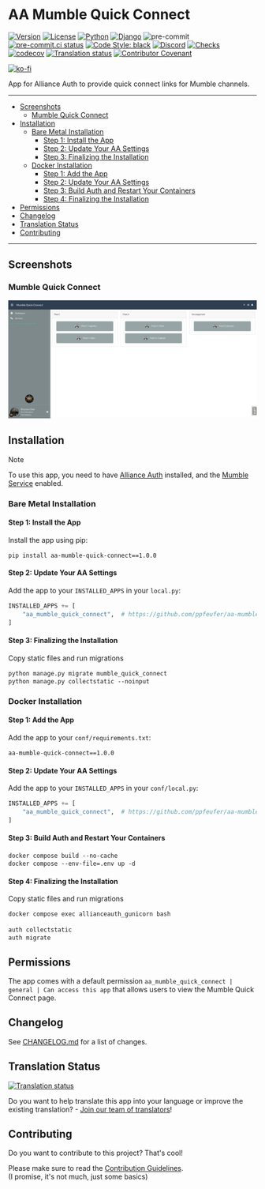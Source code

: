 # AA Mumble Quick Connect

[![Version](https://img.shields.io/pypi/v/aa-mumble-quick-connect?label=release)](https://pypi.org/project/aa-mumble-quick-connect/)
[![License](https://img.shields.io/github/license/ppfeufer/aa-mumble-quick-connect)](https://github.com/ppfeufer/aa-mumble-quick-connect/blob/master/LICENSE)
[![Python](https://img.shields.io/pypi/pyversions/aa-mumble-quick-connect)](https://pypi.org/project/aa-mumble-quick-connect/)
[![Django](https://img.shields.io/pypi/djversions/aa-mumble-quick-connect?label=django)](https://pypi.org/project/aa-mumble-quick-connect/)
![pre-commit](https://img.shields.io/badge/pre--commit-enabled-brightgreen?logo=pre-commit&logoColor=white)
[![pre-commit.ci status](https://results.pre-commit.ci/badge/github/ppfeufer/aa-mumble-quick-connect/master.svg)](https://results.pre-commit.ci/latest/github/ppfeufer/aa-mumble-quick-connect/master)
[![Code Style: black](https://img.shields.io/badge/code%20style-black-000000.svg)](http://black.readthedocs.io/en/latest/)
[![Discord](https://img.shields.io/discord/790364535294132234?label=discord)](https://discord.gg/zmh52wnfvM)
[![Checks](https://github.com/ppfeufer/aa-mumble-quick-connect/actions/workflows/automated-checks.yml/badge.svg)](https://github.com/ppfeufer/aa-mumble-quick-connect/actions/workflows/automated-checks.yml)
[![codecov](https://codecov.io/gh/ppfeufer/aa-mumble-quick-connect/graph/badge.svg?token=p2qVe7q36D)](https://codecov.io/gh/ppfeufer/aa-mumble-quick-connect)
[![Translation status](https://weblate.ppfeufer.de/widget/alliance-auth-apps/aa-mumble-quick-connect/svg-badge.svg)](https://weblate.ppfeufer.de/engage/alliance-auth-apps/)
[![Contributor Covenant](https://img.shields.io/badge/Contributor%20Covenant-2.1-4baaaa.svg)](https://github.com/ppfeufer/aa-mumble-quick-connect/blob/master/CODE_OF_CONDUCT.md)

[![ko-fi](https://ko-fi.com/img/githubbutton_sm.svg)](https://ko-fi.com/N4N8CL1BY)

App for Alliance Auth to provide quick connect links for Mumble channels.

______________________________________________________________________

<!-- mdformat-toc start --slug=github --maxlevel=6 --minlevel=2 -->

- [Screenshots](#screenshots)
  - [Mumble Quick Connect](#mumble-quick-connect)
- [Installation](#installation)
  - [Bare Metal Installation](#bare-metal-installation)
    - [Step 1: Install the App](#step-1-install-the-app)
    - [Step 2: Update Your AA Settings](#step-2-update-your-aa-settings)
    - [Step 3: Finalizing the Installation](#step-3-finalizing-the-installation)
  - [Docker Installation](#docker-installation)
    - [Step 1: Add the App](#step-1-add-the-app)
    - [Step 2: Update Your AA Settings](#step-2-update-your-aa-settings-1)
    - [Step 3: Build Auth and Restart Your Containers](#step-3-build-auth-and-restart-your-containers)
    - [Step 4: Finalizing the Installation](#step-4-finalizing-the-installation)
- [Permissions](#permissions)
- [Changelog](#changelog)
- [Translation Status](#translation-status)
- [Contributing](#contributing)

<!-- mdformat-toc end -->

______________________________________________________________________

## Screenshots<a name="screenshots"></a>

### Mumble Quick Connect<a name="mumble-quick-connect"></a>

![Mumble Quick Connect](https://raw.githubusercontent.com/ppfeufer/aa-mumble-quick-connect/master/docs/images/mumble-quick-connect.jpg "Mumble Quick Connect")

## Installation<a name="installation"></a>

> [!NOTE]
>
> To use this app, you need to have [Alliance Auth](https://gitlab.com/allianceauth/allianceauth) installed, and the [Mumble Service](https://allianceauth.readthedocs.io/en/latest/features/services/mumble.html) enabled.

### Bare Metal Installation<a name="bare-metal-installation"></a>

#### Step 1: Install the App<a name="step-1-install-the-app"></a>

Install the app using pip:

```shell
pip install aa-mumble-quick-connect==1.0.0
```

#### Step 2: Update Your AA Settings<a name="step-2-update-your-aa-settings"></a>

Add the app to your `INSTALLED_APPS` in your `local.py`:

```python
INSTALLED_APPS += [
    "aa_mumble_quick_connect",  # https://github.com/ppfeufer/aa-mumble-quick-connect
]
```

#### Step 3: Finalizing the Installation<a name="step-3-finalizing-the-installation"></a>

Copy static files and run migrations

```shell
python manage.py migrate mumble_quick_connect
python manage.py collectstatic --noinput
```

### Docker Installation<a name="docker-installation"></a>

#### Step 1: Add the App<a name="step-1-add-the-app"></a>

Add the app to your `conf/requirements.txt`:

```text
aa-mumble-quick-connect==1.0.0
```

#### Step 2: Update Your AA Settings<a name="step-2-update-your-aa-settings-1"></a>

Add the app to your `INSTALLED_APPS` in your `conf/local.py`:

```python
INSTALLED_APPS += [
    "aa_mumble_quick_connect",  # https://github.com/ppfeufer/aa-mumble-quick-connect
]
```

#### Step 3: Build Auth and Restart Your Containers<a name="step-3-build-auth-and-restart-your-containers"></a>

```shell
docker compose build --no-cache
docker compose --env-file=.env up -d
```

#### Step 4: Finalizing the Installation<a name="step-4-finalizing-the-installation"></a>

Copy static files and run migrations

```shell
docker compose exec allianceauth_gunicorn bash

auth collectstatic
auth migrate
```

## Permissions<a name="permissions"></a>

The app comes with a default permission `aa_mumble_quick_connect | general | Can access this app` that allows
users to view the Mumble Quick Connect page.

## Changelog<a name="changelog"></a>

See [CHANGELOG.md](https://github.com/ppfeufer/aa-mumble-quick-connect/blob/master/CHANGELOG.md) for a list of changes.

## Translation Status<a name="translation-status"></a>

[![Translation status](https://weblate.ppfeufer.de/widget/alliance-auth-apps/aa-mumble-quick-connect/multi-auto.svg)](https://weblate.ppfeufer.de/engage/alliance-auth-apps/)

Do you want to help translate this app into your language or improve the existing
translation? - [Join our team of translators][weblate engage]!

## Contributing<a name="contributing"></a>

Do you want to contribute to this project? That's cool!

Please make sure to read the [Contribution Guidelines](https://github.com/ppfeufer/aa-mumble-quick-connect/blob/master/CONTRIBUTING.md).\
(I promise, it's not much, just some basics)

<!-- Links -->

[weblate engage]: https://weblate.ppfeufer.de/engage/alliance-auth-apps/ "Weblate Translations"
